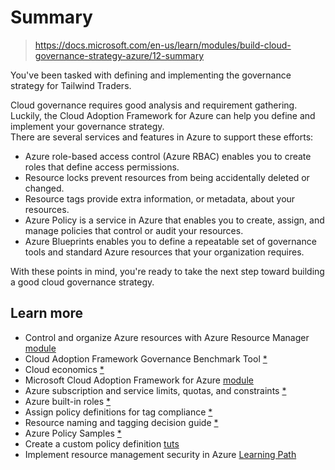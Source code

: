 # Summary

> https://docs.microsoft.com/en-us/learn/modules/build-cloud-governance-strategy-azure/12-summary

You've been tasked with defining and implementing the governance strategy for Tailwind Traders.

Cloud governance requires good analysis and requirement gathering. \
Luckily, the Cloud Adoption Framework for Azure can help you define and implement your governance strategy. \
There are several services and features in Azure to support these efforts:
- Azure role-based access control (Azure RBAC) enables you to create roles that define access permissions.
- Resource locks prevent resources from being accidentally deleted or changed.
- Resource tags provide extra information, or metadata, about your resources.
- Azure Policy is a service in Azure that enables you to create, assign, and manage policies that control or audit your resources.
- Azure Blueprints enables you to define a repeatable set of governance tools and standard Azure resources that your organization requires.

With these points in mind, you're ready to take the next step toward building a good cloud governance strategy.

## Learn more

- Control and organize Azure resources with Azure Resource Manager [module](https://docs.microsoft.com/en-us/learn/modules/control-and-organize-with-azure-resource-manager/)
- Cloud Adoption Framework Governance Benchmark Tool [*](https://cafbaseline.com/)
- Cloud economics [*](https://azure.microsoft.com/en-us/overview/cloud-economics/#overview)
- Microsoft Cloud Adoption Framework for Azure [module](https://docs.microsoft.com/en-us/learn/modules/microsoft-cloud-adoption-framework-for-azure/)
- Azure subscription and service limits, quotas, and constraints [*](https://docs.microsoft.com/en-us/azure/azure-resource-manager/management/azure-subscription-service-limits)
- Azure built-in roles [*](https://docs.microsoft.com/en-us/azure/role-based-access-control/built-in-roles)
- Assign policy definitions for tag compliance [*](https://docs.microsoft.com/en-us/azure/azure-resource-manager/management/tag-policies)
- Resource naming and tagging decision guide [*](https://docs.microsoft.com/en-us/azure/cloud-adoption-framework/decision-guides/resource-tagging/)
- Azure Policy Samples [*](https://docs.microsoft.com/en-us/azure/governance/policy/samples/)
- Create a custom policy definition [tuts](https://docs.microsoft.com/en-us/azure/governance/policy/tutorials/create-custom-policy-definition)
- Implement resource management security in Azure [Learning Path](https://docs.microsoft.com/en-us/learn/paths/implement-resource-mgmt-security/)
